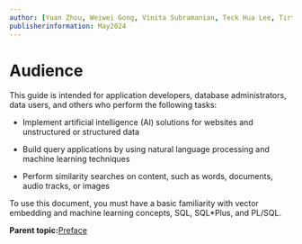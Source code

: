 ```yaml
---
author: [Yuan Zhou, Weiwei Gong, Vinita Subramanian, Teck Hua Lee, Tirthankar Lahiri, Shasank Chavan, Sebastian DeLaHoz, Roger Ford, Rohan Aggarwal, Mark Hornick, Malavika S P, Harichandan Roy, George Krupka, Doug Hood, Dinesh Das, David Jiang, Boriana Milenova, Bonnie Xia, Aurosish Mishra, Angela Amor, Agnivo Saha, Aleksandra Czarlinska, Ramya P, Usha Krishnamurthy, Tulika Das, Suresh Rajan, Sarika Surampudi, Sarah Hirschfeld, Prakash Jashnani, Jody Glover, Jessica True, Mamata Basapur, Maitreyee Chaliha, Gunjan Jain, Frederick Kush, Douglas Williams, Binika Kumar, Jean-Francois Verrier]
publisherinformation: May2024
---
```


# Audience

This guide is intended for application developers, database administrators, data users, and others who perform the following tasks:

-   Implement artificial intelligence \(AI\) solutions for websites and unstructured or structured data

-   Build query applications by using natural language processing and machine learning techniques

-   Perform similarity searches on content, such as words, documents, audio tracks, or images


To use this document, you must have a basic familiarity with vector embedding and machine learning concepts, SQL, SQL\*Plus, and PL/SQL.

**Parent topic:**[Preface](GUID-CD072352-2A53-4F83-8009-F375A6FBDB41.md)

